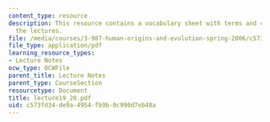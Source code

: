 ```yaml
---
content_type: resource
description: This resource contains a vocabulary sheet with terms and concepts from
  the lectures.
file: /media/courses/3-987-human-origins-and-evolution-spring-2006/c573fd34de9a4954fb9b0c990d7eb48a_lecture19_20.pdf
file_type: application/pdf
learning_resource_types:
- Lecture Notes
ocw_type: OCWFile
parent_title: Lecture Notes
parent_type: CourseSection
resourcetype: Document
title: lecture19_20.pdf
uid: c573fd34-de9a-4954-fb9b-0c990d7eb48a
---
```

